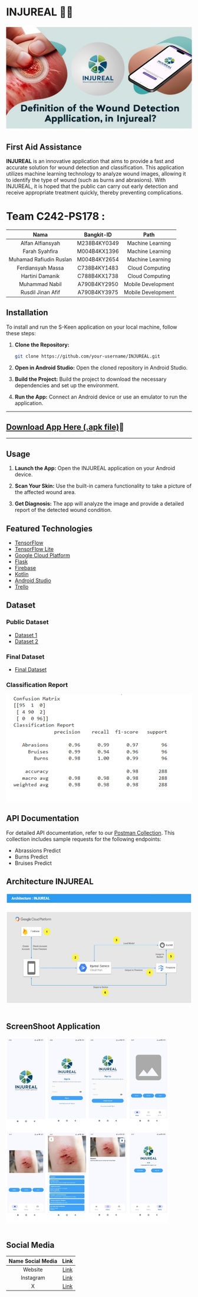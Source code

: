 # INJUREAL  💊📱
![INJUREAL Logo](https://github.com/alfan1405/INJUREAL/blob/7eeaeb1ae592bb5c23213e3377c4fada2d690094/Machine%20Learning/desain_utama.png)

## First Aid Assistance  
**INJUREAL** is an innovative application that aims to provide a fast and accurate solution for wound detection and classification. This application utilizes machine learning technology to analyze wound images, allowing it to identify the type of wound (such as burns and abrasions). With INJUREAL, it is hoped that the public can carry out early detection and receive appropriate treatment quickly, thereby preventing complications.

  # Team C242-PS178 :  
|          Nama          | Bangkit-ID |       Path       |  
|:----------------------:|:----------:|:----------------:|  
|  Alfan Alfiansyah        |  M238B4KY0349  | Machine Learning   |
|  Farah Syahfira          |  M004B4KX1396  | Machine Learning   |
|  Muhamad Rafiudin Ruslan |  M004B4KY2654  | Machine Learning   |
|  Ferdiansyah Massa       |  C738B4KY1483  | Cloud Computing    |
|  Hartini Damanik         |  C788B4KX1738  | Cloud Computing    |
|  Muhammad Nabil          |  A790B4KY2950  | Mobile Development |
|  Rusdil Jinan Afif       |  A790B4KY3975  | Mobile Development |

## Installation
To install and run the S-Keen application on your local machine, follow these steps:
1. **Clone the Repository:**
    ```bash
    git clone https://github.com/your-username/INJUREAL.git
    ```
    
2. **Open in Android Studio:**
    Open the cloned repository in Android Studio.
   
4. **Build the Project:**
    Build the project to download the necessary dependencies and set up the environment.
   
6. **Run the App:**
    Connect an Android device or use an emulator to run the application.
-----------------------------------------------------------------------------------------------------
## [Download App Here (.apk file)](https://drive.google.com/file/d/108-hHZ50EGybqaRXFmrRsrpJAkt54N3T/view?usp=sharing)📲
-----------------------------------------------------------------------------------------------------
## Usage
1. **Launch the App:**
   Open the INJUREAL application on your Android device.

2. **Scan Your Skin:**
   Use the built-in camera functionality to take a picture of the affected wound area.

3. **Get Diagnosis:**
   The app will analyze the image and provide a detailed report of the detected wound condition.

## Featured Technologies
* [TensorFlow](https://www.tensorflow.org/)
* [TensorFlow Lite](https://www.tensorflow.org/lite)
* [Google Cloud Platform](https://cloud.google.com/)
* [Flask](https://pypi.org/project/Flask/)
* [Firebase](https://firebase.google.com/)
* [Kotlin](https://kotlinlang.org/)
* [Android Studio](https://developer.android.com/studio)
* [Trello](https://trello.com/invite/b/673a077e99a0853f39e0b728/ATTI4aceb5a9d9fc09cc056b62cbcde6efcd9AD2E25D/capstone-project)
  

## Dataset
### Public Dataset
* [Dataset 1](https://www.kaggle.com/datasets/yasinpratomo/wound-dataset)
* [Dataset 2](https://www.kaggle.com/code/ibrahimfateen/wound-classification-notebook)

### Final Dataset
* [Final Dataset](https://drive.google.com/drive/folders/1Ith4rJ0a-F1p5htkg_YYOSIog7LSpK6A?usp=sharing)


### Classification Report <br>
<img src="https://github.com/alfan1405/INJUREAL/blob/e6655d552c6f0730a8176ea50278eca9d7408e19/Machine%20Learning/ClassificationReport.png" alt="4" width="700" height="auto"><br>

## API Documentation
For detailed API documentation, refer to our [Postman Collection](https://documenter.getpostman.com/view/26669880/2sAYHwKQM3). This collection includes sample requests for the following endpoints:

- Abrassions Predict
- Burns Predict
- Bruises Predict

## Architecture INJUREAL
<img src="https://github.com/alfan1405/INJUREAL/blob/main/CloudComputing/backend-capstone/Architecture_Injureal.jpg" alt="4" width="auto" height="300"> <br><br>

## ScreenShoot Application
<img src="https://github.com/alfan1405/INJUREAL/blob/9747ad4008f9ff7250e9f47daacb13864725f4eb/Mobile%20Development/image/Tampilan.jpg" alt="1" width="auto" height="500"> <br><br>

## Social Media
|   Name Social Media   |                                Link                                |
| :----------------: | :----------------------------------------------------------------: |
| Website | [Link](https://injureal.my.id)       |
|  Instagram  |  [Link](https://www.instagram.com/injureal.id)       |
|   X  |   [Link](https://x.com/injureal)    |


